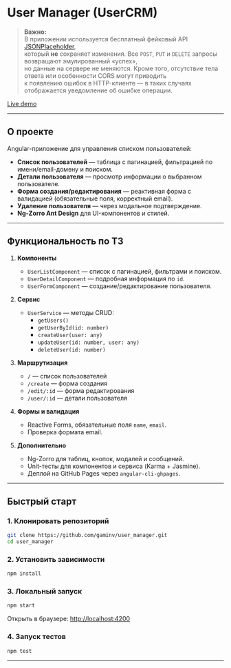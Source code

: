 # User Manager (UserCRM)
> **Важно:**  
> В приложении используется бесплатный фейковый API [JSONPlaceholder](https://jsonplaceholder.typicode.com/users),  
> который **не** сохраняет изменения. Все `POST`, `PUT` и `DELETE` запросы возвращают эмулированный «успех»,  
> но данные на сервере не меняются. Кроме того, отсутствие тела ответа или особенности CORS могут приводить  
> к появлению ошибок в HTTP-клиенте — в таких случаях отображается уведомление об ошибке операции.

[Live demo](https://gaminv.github.io/user_manager/)

---

## О проекте

Angular-приложение для управления списком пользователей:

- **Список пользователей** — таблица с пагинацией, фильтрацией по имени/email-домену и поиском.
- **Детали пользователя** — просмотр информации о выбранном пользователе.
- **Форма создания/редактирования** — реактивная форма с валидацией (обязательные поля, корректный email).
- **Удаление пользователя** — через модальное подтверждение.
- **Ng-Zorro Ant Design** для UI-компонентов и стилей.
---

## Функциональность по ТЗ

1. **Компоненты**  
   - `UserListComponent` — список с пагинацией, фильтрами и поиском.  
   - `UserDetailComponent` — подробная информация по `id`.  
   - `UserFormComponent` — создание/редактирование пользователя.

2. **Сервис**  
   - `UserService` — методы CRUD:  
     - `getUsers()`  
     - `getUserById(id: number)`  
     - `createUser(user: any)`  
     - `updateUser(id: number, user: any)`  
     - `deleteUser(id: number)`

3. **Маршрутизация**  
   - `/` — список пользователей  
   - `/create` — форма создания  
   - `/edit/:id` — форма редактирования  
   - `/user/:id` — детали пользователя

4. **Формы и валидация**  
   - Reactive Forms, обязательные поля `name`, `email`.  
   - Проверка формата email.

5. **Дополнительно**  
   - Ng-Zorro для таблиц, кнопок, модалей и сообщений.  
   - Unit-тесты для компонентов и сервиса (Karma + Jasmine).  
   - Деплой на GitHub Pages через `angular-cli-ghpages`.

---

## Быстрый старт

### 1. Клонировать репозиторий

```bash
git clone https://github.com/gaminv/user_manager.git
cd user_manager
```

### 2. Установить зависимости

```bash
npm install
```

### 3. Локальный запуск
```bash
npm start
```
Открыть в браузере: [http://localhost:4200](http://localhost:4200)

### 4. Запуск тестов

```bash
npm test
```

---

